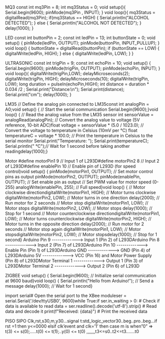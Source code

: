 MQ3
const int mq3Pin = 8; int mq3Status = 0; void setup(){ Serial.begin(9600); pinMode(mq3Pin , INPUT); } void loop(){ mq3Status = digitalRead(mq3Pin); if(mq3Status == HIGH) { Serial.println("ALCOHOL DETECTED"); } else { Serial.println("ALCOHOL NOT DETECTED"); } delay(1000); }

LED
const int buttonPin = 2; const int ledPin = 13; int buttonState = 0; void setup() { pinMode(ledPin, OUTPUT); pinMode(buttonPin, INPUT_PULLUP); } void loop() { buttonState = digitalRead(buttonPin); if (buttonState == LOW) { digitalWrite(ledPin, HIGH); } else { digitalWrite(ledPin, LOW); } }

ULTRASONIC
const int trigPin = 9; const int echoPin = 10; void setup() { Serial.begin(9600); pinMode(trigPin, OUTPUT); pinMode(echoPin, INPUT); } void loop(){ digitalWrite(trigPin,LOW); delayMicroseconds(2); digitalWrite(trigPin, HIGH); delayMicroseconds(10); digitalWrite(trigPin, LOW); long duration = pulseIn(echoPin,HIGH); int distance = duration * 0.034 /2 ; Serial.print("Distance:\n"); Serial.print(distance); Serial.print("cm"); delay(1000); }

LM35
// Define the analog pin connected to LM35const int analogPin = A0;void setup() {  // Start the serial communication  Serial.begin(9600);}void loop() {  // Read the analog value from the LM35 sensor  int sensorValue = analogRead(analogPin);  // Convert the analog value to voltage (5V reference, 10-bit ADC)float voltage = sensorValue * (5.0 / 1023.0); // Convert the voltage to temperature in Celsius (10mV per °C) float temperatureC = voltage * 100.0;  // Print the temperature in Celsius to the serial monitor  Serial.print("Temperature: ");  Serial.print(temperatureC);  Serial.println(" °C");// Wait for 1 second before taking another readingdelay(1000);}

Motor
#define motorPin1 9   // Input 1 of L293D#define motorPin2 8   // Input 2 of L293D#define enablePin 10  // Enable pin of L293D (for speed control)void setup() {  pinMode(motorPin1, OUTPUT);   // Set motor control pins as output  pinMode(motorPin2, OUTPUT);  pinMode(enablePin, OUTPUT);   // Set enable pin as output // Set PWM value for motor speed (0-255) analogWrite(enablePin, 255); // Full speed}void loop() { // Motor clockwise directiondigitalWrite(motorPin1, HIGH);  // Motor turns clockwise  digitalWrite(motorPin2, LOW);   // Motor turns in one direction  delay(2000);  // Run motor for 2 seconds  // Motor stop  digitalWrite(motorPin1, LOW);   // Motor stops  digitalWrite(motorPin2, LOW);   // Motor stops delay(1000);  // Stop for 1 second  // Motor counterclockwise directiondigitalWrite(motorPin1, LOW);   // Motor turns counterclockwise digitalWrite(motorPin2, HIGH);  // Motor turns in the opposite direction  delay(2000);  // Run motor for 2 seconds  // Motor stop again  digitalWrite(motorPin1, LOW);   // Motor stopsdigitalWrite(motorPin2, LOW);   // Motor stopsdelay(1000);  // Stop for 1 second}
Arduino Pin 9  -------------> Input 1 (Pin 2) of L293DArduino Pin 8  -------------> Input 2 (Pin 7) of L293DArduino Pin 10 -------------> Enable Pin (Pin 1) of L293DArduino GND -------------> GND (Pin 4) of L293DArduino 5V -------------> VCC (Pin 16) and Motor Power Supply (Pin 8) of L293DMotor Terminal 1 -------------> Output 1 (Pin 3) of L293DMotor Terminal 2 -------------> Output 2 (Pin 6) of L293D

ZIGBEE
void setup() {  Serial.begin(9600);  // Initialize serial communication at 9600 baud}void loop() {  Serial.println("Hello from Arduino!");  // Send a message delay(1000);  // Wait for 1 second}

import serial# Open the serial port to the XBee moduleser = serial.Serial('/dev/ttyUSB0', 9600)while True:if ser.in_waiting > 0:  # Check if data is available to read   data = ser.readline().decode('utf-8').strip()  # Read data and decode it   print(f"Received: {data}")  # Print the received data

PISO SIPO
Clk,rst,s30,m,y30…signal t:std_logic_vector30..beg..pro..beg…if rst =1 then y<=0000 elsif clk’event and clk=’1’ then case m is when”0” => t(3) <= s(0);…..t(0) <= t(1);..y(0) <= t(0) ,,,,,,,t3<=s0..t2<=t3…….t0
